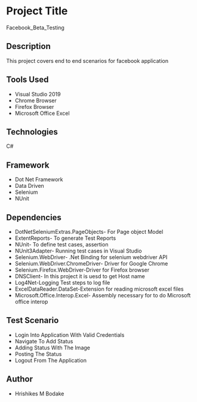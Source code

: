 # Project Title

Facebook_Beta_Testing

## Description

This project covers end to end scenarios for facebook application


## Tools Used

* Visual Studio 2019
* Chrome Browser
* Firefox Browser
* Microsoft Office Excel

## Technologies
C#



## Framework
* Dot Net Framework
* Data Driven
* Selenium
* NUnit

## Dependencies
* DotNetSeleniumExtras.PageObjects- For Page object Model
* ExtentReports- To generate Test Reports
* NUnit- To define test cases, assertion
* NUnit3Adapter- Running test cases in Visual Studio
* Selenium.WebDriver- .Net Binding for selenium webdriver API
* Selenium.WebDriver.ChromeDriver- Driver for Google Chrome
* Selenium.Firefox.WebDriver-Driver for Firefox browser
* DNSClient- In this project it is uesd to get Host name
* Log4Net-Logging Test steps to log file
* ExcelDataReader.DataSet-Extension for reading microsoft excel files
* Microsoft.Office.Interop.Excel- Assembly necessary for to do Microsoft office interop

## Test Scenario
* Login Into Application With Valid Credentials
* Navigate To Add Status
* Adding Status With The Image
* Posting The Status
* Logout From The Application

## Author 
* Hrishikes M Bodake
